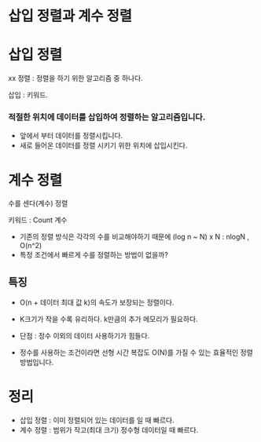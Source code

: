 # 삽입 정렬과 계수 정렬

# 삽입 정렬

xx 정렬 : 정렬을 하기 위한 알고리즘 중 하나다.

삽입 :  키워드.

### 적절한 위치에 데이터를 삽입하여 정렬하는 알고리즘입니다.

- 앞에서 부터 데이터를 정렬시킵니다.
- 새로 들어온 데이터를 정렬 시키기 위한 위치에 삽입시킨다.

# 계수 정렬

수를 센다(계수) 정렬

키워드 : Count 계수 

- 기존의 정렬 방식은 각각의 수를 비교해야하기 때문에 (log n ~ N) x N : nlogN , O(n^2)
- 특정 조건에서 빠르게 수를 정렬하는 방법이 없을까?

## 특징

- O(n + 데이터 최대 값 k)의 속도가 보장되는 정렬이다.
- K크기가 작을 수록 유리하다. k만큼의 추가 메모리가 필요하다.

- 단점 : 정수 이외의 데이터 사용하기가 힘들다.
- 정수를 사용하는 조건이라면 선형 시간 복잡도 O(N)를 가질 수 있는 효율적인 정렬 방법입니다.

# 정리

- 삽입 정렬 : 이미 정렬되어 있는 데이터를 일 때 빠르다.
- 계수 정렬 : 범위가 작고(최대 크기) 정수형 데이터일 때 빠르다.